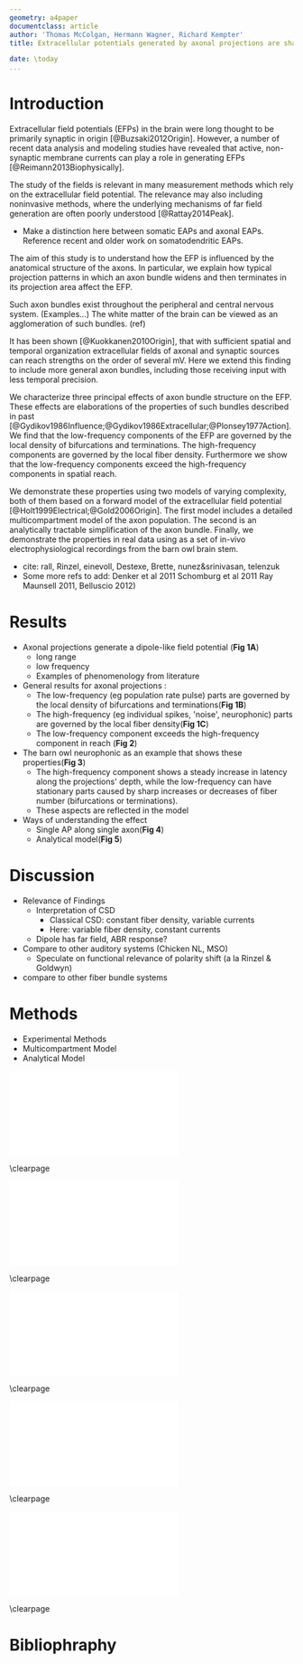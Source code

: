 ```yaml
---
geometry: a4paper
documentclass: article
author: 'Thomas McColgan, Hermann Wagner, Richard Kempter'
title: Extracellular potentials generated by axonal projections are shaped by patterns of bifurcations and terminations

date: \today
...
```


Introduction
==============

Extracellular field potentials (EFPs) in the brain were long thought to be
primarily synaptic in origin [@Buzsaki2012Origin]. However, a number of recent
data analysis and modeling studies have revealed that active, non-synaptic
membrane currents can play a role in generating EFPs [@Reimann2013Biophysically]. 

The study of the fields is relevant in many measurement methods which rely on
the extracellular field potential. The relevance may also including noninvasive
methods, where the underlying mechanisms of far field generation are often
poorly understood [@Rattay2014Peak].

- Make a distinction here between somatic EAPs and axonal EAPs. Reference
  recent and older work on somatodendritic EAPs.

The aim of this study is to understand how the EFP is influenced by the
anatomical structure of the axons. In particular, we explain how typical
projection patterns in which an axon bundle widens and then terminates in its
projection area affect the EFP.

Such axon bundles exist throughout the peripheral and central nervous system.
(Examples...) The white matter of the brain can be viewed as an agglomeration of
such bundles. (ref) 

It has been shown [@Kuokkanen2010Origin], that with sufficient spatial and
temporal organization extracellular fields of axonal and synaptic sources can
reach strengths on the order of several mV. Here we extend this finding to
include more general axon bundles, including those receiving input with less
temporal precision.

We characterize three principal effects of axon bundle structure on the EFP.
These effects are elaborations of the properties of such bundles described in
past [@Gydikov1986Influence;@Gydikov1986Extracellular;@Plonsey1977Action]. We
find that the low-frequency components of the EFP are governed by the local
density of bifurcations and terminations. The high-frequency components are
governed by the local fiber density. Furthermore we show that the
low-frequency components exceed the high-frequency components in spatial reach.

We demonstrate these properties using two models of varying complexity, both of
them based on a forward model of the extracellular field potential
[@Holt1999Electrical;@Gold2006Origin]. The first model includes a detailed
multicompartment model of the axon population. The second is an analytically
tractable simplification of the axon bundle. Finally, we demonstrate the
properties in real data using as a set of in-vivo electrophysiological
recordings from the barn owl brain stem. 

- cite: rall, Rinzel, einevoll, Destexe, Brette, nunez&srinivasan, telenzuk
- Some more refs to add: Denker et al 2011 Schomburg et al 2011 Ray Maunsell
  2011, Belluscio 2012)

Results
==============
- Axonal projections generate a dipole-like field potential (**Fig 1A**)
    - long range
    - low frequency
    - Examples of phenomenology from literature
- General results for axonal projections :
    - The low-frequency (eg population rate pulse) parts are governed by the 
      local density of bifurcations and terminations(**Fig 1B**)
    - The high-frequency (eg individual spikes, 'noise', neurophonic) parts
      are governed by the local fiber density(**Fig 1C**)
    - The low-frequency component exceeds the high-frequency component in reach (**Fig 2**)
- The barn owl neurophonic as an example that shows these properties(**Fig 3**)
    - The high-frequency component shows a steady increase in latency along the
      projections' depth, while the low-frequency can have stationary parts
      caused by sharp increases or decreases of fiber number (bifurcations or
      terminations).
    - These aspects are reflected in the model
- Ways of understanding the effect
    - Single AP along single axon(**Fig 4**)
    - Analytical model(**Fig 5**)

Discussion
==============

- Relevance of Findings
    - Interpretation of CSD
        - Classical CSD: constant fiber density, variable currents
        - Here: variable fiber density, constant currents
    - Dipole has far field, ABR response?
- Compare to other auditory systems (Chicken NL, MSO)
    - Speculate on functional relevance of polarity shift (a la Rinzel & Goldwyn)
- compare to other fiber bundle systems

Methods
==============
- Experimental Methods
- Multicompartment Model
- Analytical Model

![Axonal projections generate a dipole-like extracellular field potential.
Extracellular evoked potential due to a pulse of activity in a generic fiber
bundle. (**A**) shows the structure of the bundle, next to (**B**) EFP
responses at various locations, indicated by colored dots. Scaling of traces
indicated by colorbar. Relative strength of high-frequency noise relative to
the low-frequency pulse decays with distance. The low frequency pulse switches
polarity along the nerve bundles termination zone. (**C**) shows the fiber
density overlayed with the strength of the high-frequency EFP component.
(**D**) shows the density of bifurcations and terminations at varying depths.
](../figs/import/bundle_pulse_potentials.pdf)

\clearpage

![Low-frequency component of the axon bundle EFP exceeds high frequency in
reach. (**A**) shows the behaviour of different spectral components (frequency
indicated by colorbar) in a double logarithmic plot. The slope indicates the
scaling coefficient in this frequency band. (**B**) shows this scaling
coefficient for different frequencies. Low frequencies have the least negative
coefficient, indicating the furthest reach.
](../figs/import/bundle_pulse_freq_slope.pdf)

\clearpage

![Data from the barn owl shows the expected behaviour predicted by the model.
(**A**-**C**) shows data from the barn owls nucleus laminaris in response to an
auditory click stimulus, compared to a simulation of the axonal structure and
activation in (**D**-**F**). The click stimulus induces a pulse of activity in the
afferent axon bundle. The low-frequency components (**B** and **E**) show the
polarity reversal. The high frequency component (**C** and **F**), does not
show such a reversal, but rather shows a steady increase in phase with
depth.](../figs/import/traces_combined_mod_log_n5000.pdf)

\clearpage

![The dipolar behaviour can be understood by examining individual action
potentials on a single axon tree. Comparing the low frequency owl data (**A**)
to a single axon and action potential in model (**B**) shows a similar
behaviour. In particular, the potential at a termination and that at a
bifurcation (red and green curves in **B**) are approximately
inverted.](../figs/mockups/fig4.pdf)

\clearpage

![Analytical model of the axon bundle potential explains the effects observed
in the numerical model and example data. (**A**) shows the behaviour of a
simplified fiber bundle with a piecewise constant fiber density (**Aa**). The
high frequency component (**Ab**) shows no polarity reversal, while the
high-frequency component (**Ac**) does, as expected from the data and
modelling. This can be understood by decomposing the signal into two
components. The first component is governed by the bifurcation and termination
density, and is filtered by the regular weighting function (**Ba**), which acts
as a low-pass filter (**Bb**). The second component is governed by the
fiber density, and is filtered by the derivative of the weighting function
(**Bc**), which acts as a high- or band-pass filter
(**Bd**).](../figs/mockups/fig5.pdf)

\clearpage

Bibliophraphy
===
